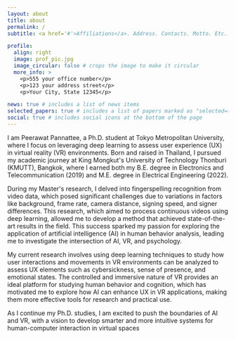 ```yaml
---
layout: about
title: about
permalink: /
subtitle: <a href='#'>Affiliations</a>. Address. Contacts. Motto. Etc.

profile:
  align: right
  image: prof_pic.jpg
  image_circular: false # crops the image to make it circular
  more_info: >
    <p>555 your office number</p>
    <p>123 your address street</p>
    <p>Your City, State 12345</p>

news: true # includes a list of news items
selected_papers: true # includes a list of papers marked as "selected={true}"
social: true # includes social icons at the bottom of the page
---
```


I am Peerawat Pannattee, a Ph.D. student at Tokyo Metropolitan University, where I focus on leveraging deep learning to assess user experience (UX) in virtual reality (VR) environments. Born and raised in Thailand, I pursued my academic journey at King Mongkut's University of Technology Thonburi (KMUTT), Bangkok, where I earned both my B.E. degree in Electronics and Telecommunication (2019) and M.E. degree in Electrical Engineering (2022).

During my Master's research, I delved into fingerspelling recognition from video data, which posed significant challenges due to variations in factors like background, frame rate, camera distance, signing speed, and signer differences. This research, which aimed to process continuous videos using deep learning, allowed me to develop a method that achieved state-of-the-art results in the field. This success sparked my passion for exploring the application of artificial intelligence (AI) in human behavior analysis, leading me to investigate the intersection of AI, VR, and psychology.

My current research involves using deep learning techniques to study how user interactions and movements in VR environments can be analyzed to assess UX elements such as cybersickness, sense of presence, and emotional states. The controlled and immersive nature of VR provides an ideal platform for studying human behavior and cognition, which has motivated me to explore how AI can enhance UX in VR applications, making them more effective tools for research and practical use.

As I continue my Ph.D. studies, I am excited to push the boundaries of AI and VR, with a vision to develop smarter and more intuitive systems for human-computer interaction in virtual spaces
